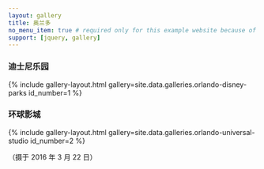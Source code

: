 ```yaml
---
layout: gallery
title: 奥兰多
no_menu_item: true # required only for this example website because of menu construction
support: [jquery, gallery]
---
```



<h3>迪士尼乐园</h3>

{% include gallery-layout.html gallery=site.data.galleries.orlando-disney-parks id_number=1 %}

<h3>环球影城</h3>

{% include gallery-layout.html gallery=site.data.galleries.orlando-universal-studio id_number=2 %}

（摄于 2016 年 3 月 22 日）

<br>